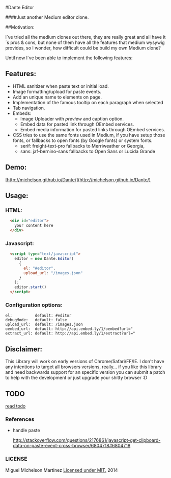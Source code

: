 #Dante Editor

####Just another Medium editor clone.

##Motivation:

I´ve tried all the medium clones out there, they are really great and all have it´s pros & cons, but none of them have all the features that medium wysywig provides, so I wonder, how difficult could be build my own Medium clone?

Until now I´ve been able to implement the following features:

## Features:

+ HTML sanitizer when paste text or initial load.
+ Image formatting/upload for paste events.
+ Add an unique name to elements on page.
+ Implementation of the famous tooltip on each paragraph when selected
+ Tab navigation.
+ Embeds:
  + Image Uploader with *preview* and caption option.
  + Embed data for pasted link through OEmbed services.
  + Embed media information for pasted links through OEmbed services.
+ CSS tries to use the same fonts used in Medium, if you have setup those fonts, or fallbacks to open fonts (by Google fonts) or system fonts.
  + serif: freight-text-pro fallbacks to Merriweather or Georgia,
  + sans:  jaf-bernino-sans fallbacks to Open Sans or Lucida Grande

## Demo:

[http://michelson.github.io/Dante/](http://michelson.github.io/Dante/)

## Usage:

### HTML:

```html
  <div id="editor">
    your content here
  </div>
```

### Javascript:

```html
  <script type="text/javascript">
    editor = new Dante.Editor(
      {
        el: "#editor",
        upload_url: "/images.json"
      }
    );
    editor.start()
  </script>
```

### Configuration options:

    el:          default: #editor
    debugMode:   default: false
    upload_url:  default: /images.json
    oembed_url:  default: http://api.embed.ly/1/oembed?url="
    extract_url: default: http://api.embed.ly/1/extract?url="

## Disclaimer:

This Library will work on early versions of Chrome/Safari/FF/IE.
I don't have any intentions to target all browsers versions, really... if you like this library and need backwards support for an specific version you can submit a patch to help with the development or just upgrade your shitty browser :D

## TODO

  [read todo](./TODO.md)

### References

+ handle paste

  http://stackoverflow.com/questions/2176861/javascript-get-clipboard-data-on-paste-event-cross-browser/6804718#6804718

### LICENSE

Miguel Michelson Martinez [Licensed under MIT.](./license.md) 2014
